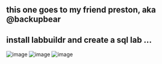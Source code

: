 ## this one goes to my friend preston, aka @backupbear


## install labbuildr and create a sql lab ...
<script src="https://gist.github.com/bottkars/f74284585d853d1181e47a3608d01939.js"></script>

![image](https://user-images.githubusercontent.com/8255007/28201487-8ccbc5e2-6871-11e7-9b0e-8258b1a7c9dd.png)
![image](https://user-images.githubusercontent.com/8255007/28201491-9095f0bc-6871-11e7-8136-c5047fa0d8e5.png)
![image](https://user-images.githubusercontent.com/8255007/28201497-966758e6-6871-11e7-9016-9dbb98c64039.png)



